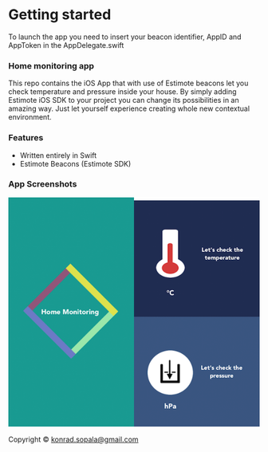 # Getting started

To launch the app you need to insert your beacon identifier, AppID and AppToken in the AppDelegate.swift

### Home monitoring app

This repo contains the iOS App that with use of Estimote beacons let  you check temperature and pressure inside your house.
By simply adding Estimote iOS SDK to your project you can change its possibilities in an amazing way. Just let yourself experience creating whole new contextual environment.

### Features

- Written entirely in Swift
- Estimote Beacons (Estimote SDK)

### App Screenshots

![](/IntroAssets/introImage.png)

Copyright © konrad.sopala@gmail.com
